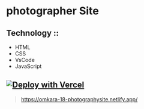 # photographer Site
## Technology ::
- HTML
- CSS
- VsCode
- JavaScript

## [![Deploy with Vercel](https://vercel.com/button)](https://vercel.com/new/git/external?repository-url=https%3A%2F%2Fgithub.com%2Fleerob%2Fleerob.io)
> https://omkara-18-photographysite.netlify.app/
